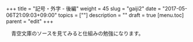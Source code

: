 +++
title = "記号・外字 - 後編"
weight = 45
slug = "gaiji2"
date = "2017-05-06T21:09:03+09:00"
topics = [""]
description = ""
draft = true
[menu.toc]
    parent = "edit"
+++


　青空文庫のソースを見てみると仕組みの勉強になります。


